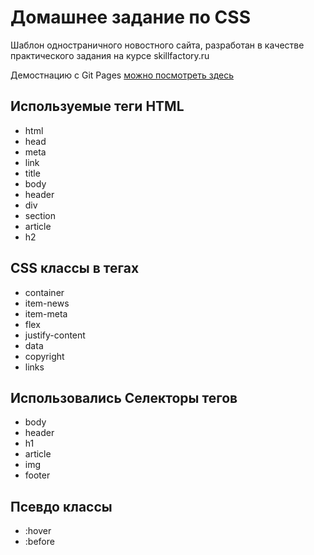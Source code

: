 # Домашнее задание по CSS
Шаблон одностраничного новостного сайта, разработан в качестве практического задания на курсе skillfactory.ru

Демостнацию c Git Pages [можно посмотреть здесь](https://rwolfin.github.io/HW-03.1/) 

## Используемые теги HTML
- html
- head
- meta
- link
- title
- body
- header
- div
- section
- article
- h2

## CSS классы в тегах
- container
- item-news
- item-meta
- flex
- justify-content
- data
- copyright
- links

## Использовались Селекторы тегов
- body
- header 
- h1
- article
- img
- footer


## Псевдо классы 
- :hover
- :before

